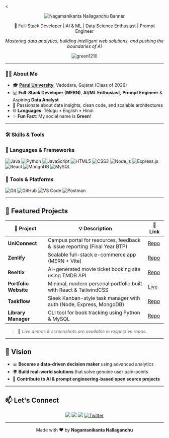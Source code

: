 <<!-- Header Section -->
<p align="center">
  <img src="https://capsule-render.vercel.app/api?type=waving&color=gradient&height=160&section=header&text=Nagamanikanta%20Nallaganchu&fontSize=45&fontAlign=50&animation=fadeIn" alt="Nagamanikanta Nallaganchu Banner" />
</p>

<p align="center">
  🚀 Full-Stack Developer | AI & ML | Data Science Enthusiast | Prompt Engineer
</p>

<p align="center">
  <em>Mastering data analytics, building intelligent web solutions, and pushing the boundaries of AI</em>
</p>

<p align="center">
  <img src="https://komarev.com/ghpvc/?username=green1210&label=Profile%20views&color=0e75b6&style=flat" alt="green1210" />
</p>


---

### 👨‍💻 About Me

- 🎓 **[Parul University](https://www.paruluniversity.ac.in/)**, Vadodara, Gujarat (Class of 2026)
- 💻 **Full-Stack Developer (MERN)**, **AI/ML Enthusiast**, **Prompt Engineer** & Aspiring **Data Analyst**
- 🧠 Passionate about data insights, clean code, and scalable architectures
- 🌐 **Languages**: Telugu • English • Hindi
- ✨ **Fun Fact**: My social name is **Green**!

---

### 🛠️ Skills & Tools

### 🧩 Languages & Frameworks
![Java](https://img.shields.io/badge/Java-F89820?style=for-the-badge&logo=java&logoColor=white)
![Python](https://img.shields.io/badge/Python-3776AB?style=for-the-badge&logo=python&logoColor=white)
![JavaScript](https://img.shields.io/badge/JavaScript-F7DF1E?style=for-the-badge&logo=javascript&logoColor=black)
![HTML5](https://img.shields.io/badge/HTML5-E34F26?style=for-the-badge&logo=html5&logoColor=white)
![CSS3](https://img.shields.io/badge/CSS3-1572B6?style=for-the-badge&logo=css3&logoColor=white)
![Node.js](https://img.shields.io/badge/Node.js-339933?style=for-the-badge&logo=nodedotjs&logoColor=white)
![Express.js](https://img.shields.io/badge/Express.js-000000?style=for-the-badge&logo=express&logoColor=white)
![React](https://img.shields.io/badge/React-61DAFB?style=for-the-badge&logo=react&logoColor=black)
![MongoDB](https://img.shields.io/badge/MongoDB-47A248?style=for-the-badge&logo=mongodb&logoColor=white)
![MySQL](https://img.shields.io/badge/MySQL-4479A1?style=for-the-badge&logo=mysql&logoColor=white)

### 🧰 Tools & Platforms
![Git](https://img.shields.io/badge/Git-F05032?style=for-the-badge&logo=git&logoColor=white)
![GitHub](https://img.shields.io/badge/GitHub-181717?style=for-the-badge&logo=github&logoColor=white)
![VS Code](https://img.shields.io/badge/VS%20Code-007ACC?style=for-the-badge&logo=visualstudiocode&logoColor=white)
![Postman](https://img.shields.io/badge/Postman-FF6C37?style=for-the-badge&logo=postman&logoColor=white)

---

## 🚀 Featured Projects

| 🚀 Project               | 💡 Description                                                            | 🔗 Link      |
|-------------------------|----------------------------------------------------------------------------|-------------|
| **UniConnect**          | Campus portal for resources, feedback & issue reporting (Final Year BTP) | [Repo](#)   |
| **Zenlify**             | Scalable full-stack e-commerce app (MERN + Vite)                          | [Repo](#)   |
| **Reeltix**             | AI-generated movie ticket booking site using TMDB API                     | [Repo](#)   |
| **Portfolio Website**   | Minimal, modern personal portfolio built with React & TailwindCSS         | [Live](#)   |
| **Taskflow**            | Sleek Kanban-style task manager with auth (Node, Express, MongoDB)        | [Repo](#)   |
| **Library Manager**     | CLI tool for book tracking using Python & MySQL                           | [Repo](#)   |

> 📌 *Live demos & screenshots are available in respective repos.*

---

## 🎯 Vision

- 📊 **Become a data-driven decision maker** using advanced analytics
- 🌍 **Build real-world solutions** that solve genuine user pain-points
- 🤖 **Contribute to AI & prompt engineering-based open source projects**

---

## 📫 Let's Connect

<p align="center">
  <a href="https://linkedin.com/in/green1210"><img src="https://img.shields.io/badge/LinkedIn-%230077B5?style=for-the-badge&logo=linkedin&logoColor=white" /></a>
  <a href="mailto:your.email@example.com"><img src="https://img.shields.io/badge/Gmail-D14836?style=for-the-badge&logo=gmail&logoColor=white" /></a>
  <a href="https://instagram.com/yourusername"><img src="https://img.shields.io/badge/Instagram-%23E4405F?style=for-the-badge&logo=instagram&logoColor=white" /></a>
  <a href="https://twitter.com/NagamanikantaN" target="_blank"><img alt="Twitter" src="https://img.shields.io/badge/Twitter-1DA1F2?style=for-the-badge&logo=twitter" /></a>
</p>

---

<p align="center">
  Made with ❤️ by <strong>Nagamanikanta Nallaganchu</strong>
</p>
